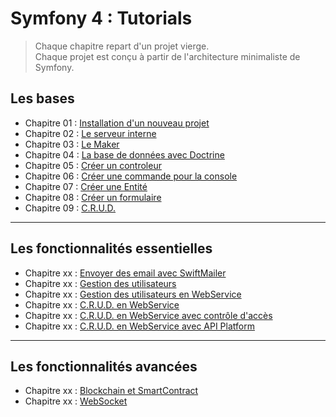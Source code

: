 # Symfony 4 : Tutorials

> Chaque chapitre repart d'un projet vierge.  
> Chaque projet est conçu à partir de l'architecture minimaliste de Symfony.

## Les bases

- Chapitre 01 : [Installation d'un nouveau projet](https://github.com/OSW3-Campus/Symfony4-tutorials/tree/chapter-01)
- Chapitre 02 : [Le serveur interne](https://github.com/OSW3-Campus/Symfony4-tutorials/tree/chapter-02)
- Chapitre 03 : [Le Maker](https://github.com/OSW3-Campus/Symfony4-tutorials/tree/chapter-03)
- Chapitre 04 : [La base de données avec Doctrine](https://github.com/OSW3-Campus/Symfony4-tutorials/tree/chapter-04)
- Chapitre 05 : [Créer un controleur](https://github.com/OSW3-Campus/Symfony4-tutorials/tree/chapter-05)
- Chapitre 06 : [Créer une commande pour la console](https://github.com/OSW3-Campus/Symfony4-tutorials/tree/chapter-06)
- Chapitre 07 : [Créer une Entité](https://github.com/OSW3-Campus/Symfony4-tutorials/tree/chapter-07)
- Chapitre 08 : [Créer un formulaire](https://github.com/OSW3-Campus/Symfony4-tutorials/tree/chapter-08)
- Chapitre 09 : [C.R.U.D.](https://github.com/OSW3-Campus/Symfony4-tutorials/tree/chapter-09)


---

## Les fonctionnalités essentielles

- Chapitre xx : [Envoyer des email avec SwiftMailer](https://github.com/OSW3-Campus/Symfony4-tutorials/tree/swiftmailer)
- Chapitre xx : [Gestion des utilisateurs](https://github.com/OSW3-Campus/Symfony4-tutorials/tree/user)
- Chapitre xx : [Gestion des utilisateurs en WebService](https://github.com/OSW3-Campus/Symfony4-tutorials/tree/user-webservice)
- Chapitre xx : [C.R.U.D. en WebService](https://github.com/OSW3-Campus/Symfony4-tutorials/tree/crud-webservice)
- Chapitre xx : [C.R.U.D. en WebService avec contrôle d'accès](https://github.com/OSW3-Campus/Symfony4-tutorials/tree/crub-webservice-access-control)
- Chapitre xx : [C.R.U.D. en WebService avec API Platform](https://github.com/OSW3-Campus/Symfony4-tutorials/tree/api-platform)


---

## Les fonctionnalités avancées

<!-- https://blog.webnet.fr/interaction-blockchain-privee-php-symfony-web3/ -->
- Chapitre xx : [Blockchain et SmartContract](https://github.com/OSW3-Campus/Symfony4-tutorials/tree/blockchain)
- Chapitre xx : [WebSocket](https://github.com/OSW3-Campus/Symfony4-tutorials/tree/websocket)